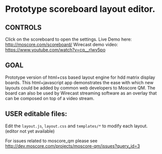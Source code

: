 Prototype scoreboard layout editor.
===

CONTROLS
---
Click on the scoreboard to open the settings.
Live Demo here: http://moscore.com/scoreboard/
Wirecast demo video: https://www.youtube.com/watch?v=cq__rlwv5po

GOAL
---
Prototype version of html+css based layout engine for hdd matrix display boards.
This html+javascript app demonstrates the ease with which new layouts could be added
by common web developers to Moscore QM. The board can also be used by Wirecast streaming software
as an overlay that can be composed on top of a video stream.

USER editable files:
---
Edit the `layout.js`, `layout.css` and `templates/*` to modify each layout. (editor not yet available)

For issues related to moscore_qm please see http://dev.moscore.com/projects/moscore-qm/issues?query_id=3
